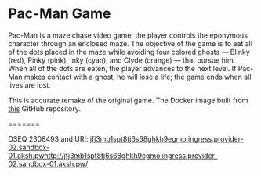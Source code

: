 Pac-Man Game
=======

Pac-Man is a maze chase video game; the player controls the eponymous character through an enclosed maze. The objective of the game is to eat all of the dots placed in the maze while avoiding four colored ghosts — Blinky (red), Pinky (pink), Inky (cyan), and Clyde (orange) — that pursue him. When all of the dots are eaten, the player advances to the next level. If Pac-Man makes contact with a ghost, he will lose a life; the game ends when all lives are lost.

This is accurate remake of the original game. The Docker image built from [this](https://github.com/masonicGIT/pacman) GitHub repository.

=======

DSEQ 2308493 and URI: [jfj3mb1spt8tj6s68ghkh9egmo.ingress.provider-02.sandbox-01.aksh.pw](http://jfj3mb1spt8tj6s68ghkh9egmo.ingress.provider-02.sandbox-01.aksh.pw/)http://jfj3mb1spt8tj6s68ghkh9egmo.ingress.provider-02.sandbox-01.aksh.pw/
